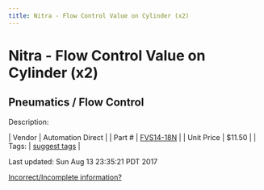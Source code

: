 ```yaml
---
title: Nitra - Flow Control Value on Cylinder (x2)
---
```


# Nitra - Flow Control Value on Cylinder (x2)
## Pneumatics / Flow Control
Description: 	 

| Vendor | Automation Direct | 
| Part # | [FVS14-18N](https://www.automationdirect.com) | 
| Unit Price | $11.50 | 
| Tags: | [suggest tags](https://docs.google.com/forms/d/e/1FAIpQLSeWyY8v3RgOty-MyWmh9U0iivNYN_molChYyS-0U-o-kOAv_g/viewform) | 

Last updated: Sun Aug 13 23:35:21 PDT 2017

 [Incorrect/Incomplete information?](https://docs.google.com/forms/d/e/1FAIpQLSeWyY8v3RgOty-MyWmh9U0iivNYN_molChYyS-0U-o-kOAv_g/viewform)